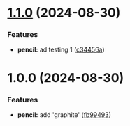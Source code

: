 # [1.1.0](https://github.com/mzariwala-videotranslator/semantic-release/compare/v1.0.0...v1.1.0) (2024-08-30)


### Features

* **pencil:** ad testing 1 ([c34456a](https://github.com/mzariwala-videotranslator/semantic-release/commit/c34456a0c44e0e0686250a2ad7b27749618d2fa9))

# 1.0.0 (2024-08-30)


### Features

* **pencil:** add 'graphite' ([fb99493](https://github.com/mzariwala-videotranslator/semantic-release/commit/fb99493283f5de9eb4e197afbaac1a21e246b305))
